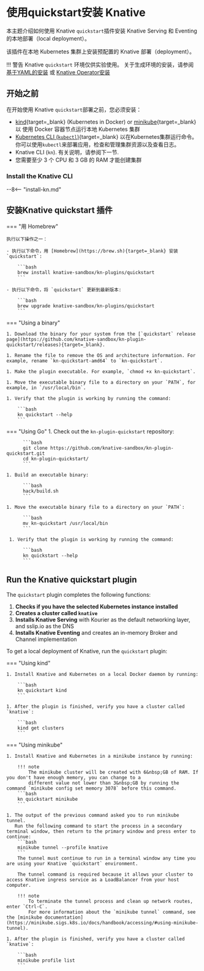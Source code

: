# 使用quickstart安装 Knative

本主题介绍如何使用 Knative `quickstart`插件安装 Knative Serving 和 Eventing 的本地部署（local deployment）。

该插件在本地 Kubernetes 集群上安装预配置的 Knative 部署（deployment）。

!!! 警告
    Knative `quickstart` 环境仅供实验使用。
    关于生成环境的安装，请参阅 [基于YAML的安装](/knative/install/yaml-install/)
    或 [Knative Operator安装](/knative/install/operator/knative-with-operators/)

## 开始之前

在开始使用 Knative `quickstart`部署之前，您必须安装：

- [kind](https://kind.sigs.k8s.io/docs/user/quick-start){target=_blank} (Kubernetes in Docker)
or [minikube](https://minikube.sigs.k8s.io/docs/start/){target=_blank} 以 使用 Docker 容器节点运行本地 Kubernetes 集群
- [Kubernetes CLI (`kubectl`)](https://kubernetes.io/docs/tasks/tools/install-kubectl){target=_blank} 
以在Kubernetes集群运行命令。 你可以使用`kubectl`来部署应用，检查和管理集群资源以及查看日志。
- Knative CLI (`kn`). 有关说明，请参阅下一节.
- 您需要至少 3 个 CPU 和 3 GB 的 RAM 才能创建集群

### Install the Knative CLI

--8<-- "install-kn.md"

## 安装Knative quickstart 插件

=== "用 Homebrew"
    
    执行以下操作之一：
    
    - 执行以下命令，用 [Homebrew](https://brew.sh){target=_blank} 安装`quickstart`:

        ```bash
        brew install knative-sandbox/kn-plugins/quickstart
        ```

    - 执行以下命令，将 `quickstart` 更新到最新版本:

        ```bash
        brew upgrade knative-sandbox/kn-plugins/quickstart
        ```
=== "Using a binary"

    1. Download the binary for your system from the [`quickstart` release page](https://github.com/knative-sandbox/kn-plugin-quickstart/releases){target=_blank}.

    1. Rename the file to remove the OS and architecture information. For example, rename `kn-quickstart-amd64` to `kn-quickstart`.

    1. Make the plugin executable. For example, `chmod +x kn-quickstart`.

    1. Move the executable binary file to a directory on your `PATH`, for example, in `/usr/local/bin`.

    1. Verify that the plugin is working by running the command:

        ```bash
        kn quickstart --help
        ```

=== "Using Go"
    1. Check out the `kn-plugin-quickstart` repository:

          ```bash
          git clone https://github.com/knative-sandbox/kn-plugin-quickstart.git
          cd kn-plugin-quickstart/
          ```

    1. Build an executable binary:

          ```bash
          hack/build.sh
          ```

    1. Move the executable binary file to a directory on your `PATH`:

          ```bash
          mv kn-quickstart /usr/local/bin
          ```

     1. Verify that the plugin is working by running the command:

          ```bash
          kn quickstart --help
          ```

## Run the Knative quickstart plugin

The `quickstart` plugin completes the following functions:

1. **Checks if you have the selected Kubernetes instance installed**
1. **Creates a cluster called `knative`**
1. **Installs Knative Serving** with Kourier as the default networking layer, and sslip.io as the DNS
1. **Installs Knative Eventing** and creates an in-memory Broker and Channel implementation


To get a local deployment of Knative, run the `quickstart` plugin:

=== "Using kind"


    1. Install Knative and Kubernetes on a local Docker daemon by running:

        ```bash
        kn quickstart kind
        ```

    1. After the plugin is finished, verify you have a cluster called `knative`:

        ```bash
        kind get clusters
        ```

=== "Using minikube"

    1. Install Knative and Kubernetes in a minikube instance by running:

        !!! note
            The minikube cluster will be created with 6&nbsp;GB of RAM. If you don't have enough memory, you can change to a
            different value not lower than 3&nbsp;GB by running the command `minikube config set memory 3078` before this command.
        ```bash
        kn quickstart minikube
        ```

    1. The output of the previous command asked you to run minikube tunnel.
       Run the following command to start the process in a secondary terminal window, then return to the primary window and press enter to continue:
        ```bash
        minikube tunnel --profile knative
        ```
        The tunnel must continue to run in a terminal window any time you are using your Knative `quickstart` environment.

        The tunnel command is required because it allows your cluster to access Knative ingress service as a LoadBalancer from your host computer.

        !!! note
            To terminate the tunnel process and clean up network routes, enter `Ctrl-C`.
            For more information about the `minikube tunnel` command, see the [minikube documentation](https://minikube.sigs.k8s.io/docs/handbook/accessing/#using-minikube-tunnel).

    1. After the plugin is finished, verify you have a cluster called `knative`:

        ```bash
        minikube profile list
        ```
